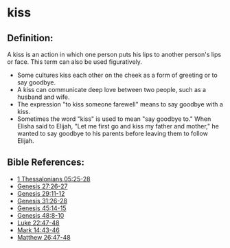 # kiss #

## Definition: ##

A kiss is an action in which one person puts his lips to another person's lips or face. This term can also be used figuratively.

* Some cultures kiss each other on the cheek as a form of greeting or to say goodbye.
* A kiss can communicate deep love between two people, such as a husband and wife.
* The expression "to kiss someone farewell" means to say goodbye with a kiss.
* Sometimes the word "kiss" is used to mean "say goodbye to." When Elisha said to Elijah, "Let me first go and kiss my father and mother," he wanted to say goodbye to his parents before leaving them to follow Elijah.

## Bible References: ##

* [1 Thessalonians 05:25-28](en/tn/1th/help/05/25)
* [Genesis 27:26-27](en/tn/gen/help/27/26)
* [Genesis 29:11-12](en/tn/gen/help/29/11)
* [Genesis 31:26-28](en/tn/gen/help/31/26)
* [Genesis 45:14-15](en/tn/gen/help/45/14)
* [Genesis 48:8-10](en/tn/gen/help/48/08)
* [Luke 22:47-48](en/tn/luk/help/22/47)
* [Mark 14:43-46](en/tn/mrk/help/14/43)
* [Matthew 26:47-48](en/tn/mat/help/26/47)